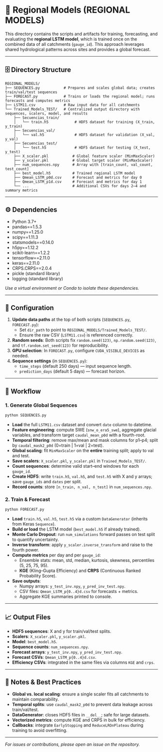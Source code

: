 # 📂 Regional Models (REGIONAL MODELS)

This directory contains the scripts and artifacts for training, forecasting, and evaluating the **regional LSTM model**, which is trained once on the combined data of all catchments (`gauge_id`). This approach leverages shared hydrological patterns across sites and provides a global forecast.

---

## 🗄️ Directory Structure

```plaintext
REGIONAL_MODELS/
├── SEQUENCES.py           # Prepares and scales global data; creates train/val/test sequences
├── FORECAST.py            # Trains or loads the regional model; runs forecasts and computes metrics
├── LSTM11.csv             # Raw input data for all catchments
└── Trained_Models_TEST/   # Centralized output directory with sequences, scalers, model, and results
    ├── Secuencias_train/
    │   └── train.h5            # HDF5 dataset for training (X_train, y_train)
    ├── Secuencias_val/
    │   └── val.h5              # HDF5 dataset for validation (X_val, y_val)
    ├── Secuencias_test/
    │   └── test.h5             # HDF5 dataset for testing (X_test, y_test)
    ├── X_scaler.pkl           # Global feature scaler (MinMaxScaler)
    ├── y_scaler.pkl           # Global target scaler (MinMaxScaler)
    ├── num_sequences.npy      # Array with [train_count, val_count, test_count]
    ├── best_model.h5          # Trained regional LSTM model
    ├── Qmean_LSTM_p0d.csv     # Forecast and metrics for day 0
    ├── Qmean_LSTM_p1d.csv     # Forecast and metrics for day 1
    └── ...                    # Additional CSVs for days 2–4 and summary metrics
```

---

## ⚙️ Dependencies

- Python 3.7+
- pandas==1.5.3
- numpy==1.25.0
- scipy==1.11.3
- statsmodels==0.14.0
- h5py==1.12.2
- scikit-learn==1.2.2
- tensorflow==2.11.0
- keras==2.11.0
- CRPS.CRPS==2.0.4
- pickle (standard library)
- logging (standard library)

*Use a virtual environment or Conda to isolate these dependencies.*

---

## 🔧 Configuration

1. **Update data paths** at the top of both scripts (`SEQUENCES.py`, `FORECAST.py`):
   - Set `dir_path` to point to `REGIONAL_MODELS/Trained_Models_TEST/`.
   - Ensure the raw CSV (`LSTM11.csv`) is referenced correctly.
2. **Random seeds**: Both scripts fix `random.seed(123)`, `np.random.seed(123)`, and `tf.random.set_seed(123)` for reproducibility.
3. **GPU selection**: In `FORECAST.py`, configure `CUDA_VISIBLE_DEVICES` as needed.
4. **Sequence settings** (in `SEQUENCES.py`):
   - `time_steps` (default 250 days) — input sequence length.
   - `prediction_days` (default 5 days) — forecast horizon.

---

## 🚀 Workflow

### 1. Generate Global Sequences

```bash
python SEQUENCES.py
```

- **Load** the full `LSTM11.csv` dataset and convert `date` column to datetime.
- **Feature engineering**: compute SWE (`snw_o_era5_swe`), aggregate glacial variables, and transform target `caudal_mean_p0d` with a fourth-root.
- **Temporal filtering**: remove max/mean and mask columns for p1–p4; split by `caudal_mask2_p0d` (0=train | 1=val | 2=test).
- **Global scaling**: fit `MinMaxScaler` on the **entire** training split; apply to val and test.
- **Save scalers**: `X_scaler.pkl`, `y_scaler.pkl` in `Trained_Models_TEST/`.
- **Count sequences**: determine valid start–end windows for each `gauge_id`.
- **Create HDF5**: write `train.h5`, `val.h5`, and `test.h5` with X and y arrays; save `gauge_ids` and `dates` per split.
- **Record counts**: store `[n_train, n_val, n_test]` in `num_sequences.npy`.

### 2. Train & Forecast

```bash
python FORECAST.py
```

- **Load** `train.h5`, `val.h5`, `test.h5` via a custom `DataGenerator` (inherits from Keras `Sequence`).
- **Build or load** the LSTM model (`best_model.h5` if already trained).
- **Monte Carlo Dropout**: run `num_simulations` forward passes on test split to quantify uncertainty.
- **Inverse transform**: apply `y_scaler.inverse_transform` and raise to the fourth power.
- **Compute metrics** per day and per `gauge_id`:
  - Ensemble stats: mean, std, median, kurtosis, skewness, percentiles (5, 25, 75, 95).
  - **KGE** (Kling–Gupta Efficiency) and **CRPS** (Continuous Ranked Probability Score).
- **Save outputs**:
  - Numpy arrays: `y_test_inv.npy`, `y_pred_inv_test.npy`.
  - CSV files: `Qmean_LSTM_p{0..4}d.csv` for forecasts + metrics.
  - Aggregate KGE summaries printed to console.

---

## 📈 Output Files

- **HDF5 sequences**: X and y for train/val/test splits.
- **Scalers**: `X_scaler.pkl`, `y_scaler.pkl`.
- **Model**: `best_model.h5`.
- **Sequence counts**: `num_sequences.npy`.
- **Forecast arrays**: `y_test_inv.npy`, `y_pred_inv_test.npy`.
- **Forecast CSVs**: `Qmean_LSTM_p{0..4}d.csv`.
- **Efficiency CSVs**: integrated in the same files via columns `KGE` and `crps`.

---

## 📝 Notes & Best Practices

- **Global vs. local scaling**: ensure a single scaler fits all catchments to maintain comparability.
- **Temporal splits**: use `caudal_mask2_p0d` to prevent data leakage across train/val/test.
- **DataGenerator**: closes HDF5 files in `__del__`; safe for large datasets.
- **Vectorized metrics**: compute KGE and CRPS in bulk for efficiency.
- **Callbacks**: integrate `EarlyStopping` and `ReduceLROnPlateau` during training to avoid overfitting.

---

*For issues or contributions, please open an issue on the repository.*
